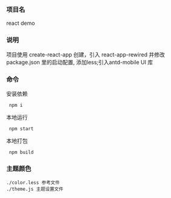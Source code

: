 ### 项目名
react demo

### 说明
项目使用 create-react-app 创建，引入 react-app-rewired 并修改 package.json 里的启动配置, 添加less;引入antd-mobile UI 库

### 命令
安装依赖
```
 npm i
```
本地运行
```
 npm start
```
本地打包
```
 npm build
```


### 主题颜色
```
./color.less 参考文件
./theme.js 主题设置文件
```
